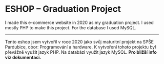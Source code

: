 # ESHOP – Graduation Project
I made this e-commerce website in 2020 as my graduation project. I used mostly PHP to make this project. For the database I used MySQL.
*************************************************************************************
Tento eshop jsem vytvořil v roce 2020 jako svůj maturitní projekt na SPŠE Pardubice, 
obor: Programování a hardware. 
K vytvoření tohoto projektu byl převážně využit jazyk PHP. Na databázi využit jazyk MySQL.
__Pro bližší info viz dokumentaci.__
